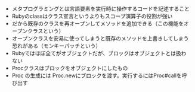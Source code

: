 - メタプログラミングとは言語要素を実行時に操作するコードを記述すること
- Rubyのclassはクラス宣言というよりもスコープ演算子の役割が強い
- だから既存のクラスを再オープンしてメソッドを追加できる（この機能をオープンクラスという）
- オープンクラスを安易に使ってしまうと既存のメソッドを上書きしてしまう恐れがある（モンキーパッチという）
- Rubyではほぼ全てがオブジェクトだが、ブロックはオブジェクトとは扱わない
- Procクラスはブロックをオブジェクトにしたもの
- Proc の生成には Proc.newにブロックを渡す。実行するにはProc#callを呼び出す